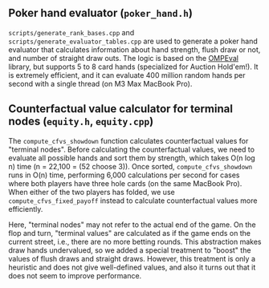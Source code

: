 ## Poker hand evaluator (`poker_hand.h`)

`scripts/generate_rank_bases.cpp` and `scripts/generate_evaluator_tables.cpp` are used to generate a poker hand evaluator that calculates information about hand strength, flush draw or not, and number of straight draw outs.
The logic is based on the [OMPEval] library, but supports 5 to 8 card hands (specialized for Auction Hold'em!).
It is extremely efficient, and it can evaluate 400 million random hands per second with a single thread (on M3 Max MacBook Pro).

[OMPEval]: https://github.com/zekyll/OMPEval

## Counterfactual value calculator for terminal nodes (`equity.h`, `equity.cpp`)

The `compute_cfvs_showdown` function calculates counterfactual values for "terminal nodes".
Before calculating the counterfactual values, we need to evaluate all possible hands and sort them by strength, which takes O(n log n) time (n = 22,100 = (52 choose 3)).
Once sorted, `compute_cfvs_showdown` runs in O(n) time, performing 6,000 calculations per second for cases where both players have three hole cards (on the same MacBook Pro).
When either of the two players has folded, we use `compute_cfvs_fixed_payoff` instead to calculate counterfactual values more efficiently.

Here, "terminal nodes" may not refer to the actual end of the game.
On the flop and turn, "terminal values" are calculated as if the game ends on the current street, i.e., there are
no more betting rounds.
This abstraction makes draw hands undervalued, so we added a special treatment to "boost" the values of flush draws and straight draws.
However, this treatment is only a heuristic and does not give well-defined values, and also it turns out that it does not seem to improve performance.
